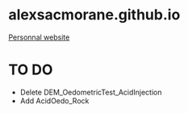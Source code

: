 # alexsacmorane.github.io
[Personnal website](https://alexsacmorane.github.io)

# TO DO
- Delete DEM_OedometricTest_AcidInjection
- Add AcidOedo_Rock
